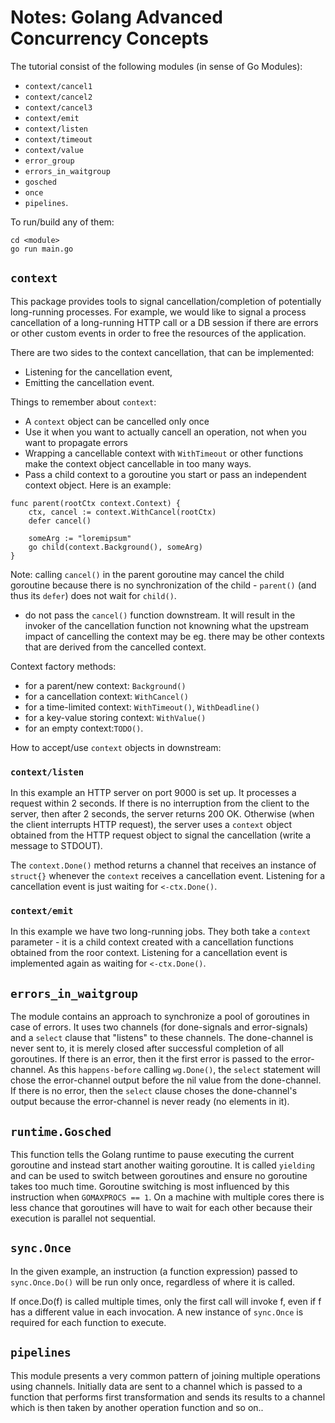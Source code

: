 # Notes: Golang Advanced Concurrency Concepts

The tutorial consist of the following modules (in sense of Go Modules):
* `context/cancel1`
* `context/cancel2`
* `context/cancel3`
* `context/emit`
* `context/listen`
* `context/timeout`
* `context/value`
* `error_group`
* `errors_in_waitgroup`
* `gosched`
* `once`
* `pipelines`.

To run/build any of them:
```
cd <module>
go run main.go
```

## `context`
This package provides tools to signal cancellation/completion of potentially long-running processes.
For example, we would like to signal a process cancellation of a long-running HTTP call or a DB session if there are errors or other custom events in order to free the resources of the application.

There are two sides to the context cancellation, that can be implemented: 
* Listening for the cancellation event, 
* Emitting the cancellation event.

Things to remember about `context`:
* A `context` object can be cancelled only once
* Use it when you want to actually cancell an operation, not when you want to propagate errors
* Wrapping a cancellable context with `WithTimeout` or other functions make the context object cancellable in too many ways.
* Pass a child context to a goroutine you start or pass an independent context object. Here is an example:
```
func parent(rootCtx context.Context) {
	ctx, cancel := context.WithCancel(rootCtx)
	defer cancel()

	someArg := "loremipsum"
	go child(context.Background(), someArg)
}
```
Note: calling `cancel()` in the parent goroutine may cancel the child goroutine because there is no synchronization of the child - `parent()` (and thus its `defer`) does not wait for `child()`.
* do not pass the `cancel()` function downstream. It will result in the invoker of the cancellation function not knowning what the upstream impact of cancelling the context may be eg. there may be other contexts that are derived from the cancelled context.


Context factory methods:
* for a parent/new context: `Background()`
* for a cancellation context:  `WithCancel()`
* for a time-limited context: `WithTimeout()`, `WithDeadline()`
* for a key-value storing context: `WithValue()`
* for an empty context:`TODO()`.

How to accept/use `context` objects in downstream:



### `context/listen`
In this example an HTTP server on port 9000 is set up. It processes a request within 2 seconds.
If there is no interruption from the client to the server, then after 2 seconds, the server returns 200 OK. Otherwise (when the client interrupts HTTP request), the server uses a `context` object obtained from the HTTP request object to signal the cancellation (write a message to STDOUT).

The `context.Done()` method returns a channel that receives an instance of `struct{}` whenever the `context` receives a cancellation event. Listening for a cancellation event is just waiting for `<-ctx.Done()`.

### `context/emit`
In this example we have two long-running jobs. They both take a `context` parameter - it is a child context created with a cancellation functions obtained from the roor context. Listening for a cancellation event is implemented again as waiting for `<-ctx.Done()`.

## `errors_in_waitgroup`
The module contains an approach to synchronize a pool of goroutines in case of errors.
It uses two channels (for done-signals and error-signals) and a `select` clause that "listens" to these channels. The done-channel is never sent to, it is merely closed after successful completion of all goroutines. If there is an error, then it the first error is passed to the error-channel. As this `happens-before` calling `wg.Done()`, the `select` statement will chose 
the error-channel output before the nil value from the done-channel. If there is no error, then the `select` clause choses the done-channel's output because the error-channel is never ready (no elements in it).

## `runtime.Gosched`
This function tells the Golang runtime to pause executing the current goroutine and instead start another waiting goroutine. It is called `yielding` and can be used to switch between goroutines and ensure no goroutine takes too much time. Goroutine switching is most influenced by this instruction when `GOMAXPROCS == 1`. On a machine with multiple cores there is less chance that goroutines will have to wait for each other because their execution is parallel not sequential.

## `sync.Once`
In the given example, an instruction (a function expression) passed to `sync.Once.Do()` will be run only once, regardless of where it is called.

If once.Do(f) is called multiple times, only the first call will invoke f, even if f has a different value in each invocation. A new instance of `sync.Once` is required for each function to execute.

## `pipelines`
This module presents a very common pattern of joining multiple operations using channels.
Initially data are sent to a channel which is passed to a function that performs first transformation and sends its results to a channel which is then taken by another operation function and so on..